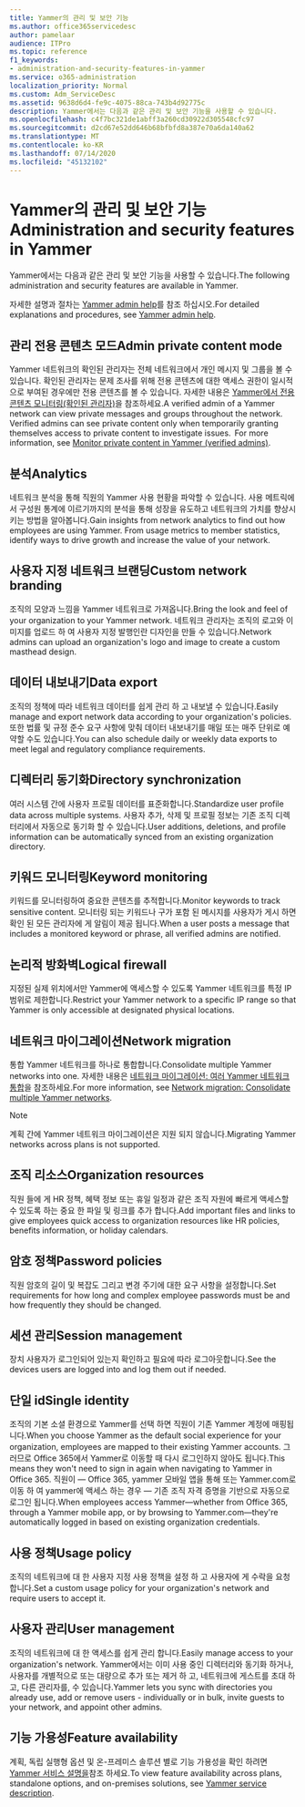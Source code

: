 ```yaml
---
title: Yammer의 관리 및 보안 기능
ms.author: office365servicedesc
author: pamelaar
audience: ITPro
ms.topic: reference
f1_keywords:
- administration-and-security-features-in-yammer
ms.service: o365-administration
localization_priority: Normal
ms.custom: Adm_ServiceDesc
ms.assetid: 9638d6d4-fe9c-4075-88ca-743b4d92775c
description: Yammer에서는 다음과 같은 관리 및 보안 기능을 사용할 수 있습니다.
ms.openlocfilehash: c4f7bc321de1abff3a260cd30922d305548cfc97
ms.sourcegitcommit: d2cd67e52dd646b68bfbfd8a387e70a6da140a62
ms.translationtype: MT
ms.contentlocale: ko-KR
ms.lasthandoff: 07/14/2020
ms.locfileid: "45132102"
---
```

# <a name="administration-and-security-features-in-yammer"></a><span data-ttu-id="76749-103">Yammer의 관리 및 보안 기능</span><span class="sxs-lookup"><span data-stu-id="76749-103">Administration and security features in Yammer</span></span>

<span data-ttu-id="76749-104">Yammer에서는 다음과 같은 관리 및 보안 기능을 사용할 수 있습니다.</span><span class="sxs-lookup"><span data-stu-id="76749-104">The following administration and security features are available in Yammer.</span></span>
  
<span data-ttu-id="76749-105">자세한 설명과 절차는 [Yammer admin help](https://go.microsoft.com/fwlink/?LinkId=869688)를 참조 하십시오.</span><span class="sxs-lookup"><span data-stu-id="76749-105">For detailed explanations and procedures, see [Yammer admin help](https://go.microsoft.com/fwlink/?LinkId=869688).</span></span>

## <a name="admin-private-content-mode"></a><span data-ttu-id="76749-106">관리 전용 콘텐츠 모드</span><span class="sxs-lookup"><span data-stu-id="76749-106">Admin private content mode</span></span>

<span data-ttu-id="76749-p101">Yammer 네트워크의 확인된 관리자는 전체 네트워크에서 개인 메시지 및 그룹을 볼 수 있습니다. 확인된 관리자는 문제 조사를 위해 전용 콘텐츠에 대한 액세스 권한이 일시적으로 부여된 경우에만 전용 콘텐츠를 볼 수 있습니다. 자세한 내용은 [Yammer에서 전용 콘텐츠 모니터링(확인된 관리자)](https://go.microsoft.com/fwlink/?LinkId=627479)을 참조하세요.</span><span class="sxs-lookup"><span data-stu-id="76749-p101">A verified admin of a Yammer network can view private messages and groups throughout the network.  Verified admins can see private content only when temporarily granting themselves access to private content to investigate issues.  For more information, see [Monitor private content in Yammer (verified admins)](https://go.microsoft.com/fwlink/?LinkId=627479).</span></span>

## <a name="analytics"></a><span data-ttu-id="76749-110">분석</span><span class="sxs-lookup"><span data-stu-id="76749-110">Analytics</span></span>

<span data-ttu-id="76749-p102">네트워크 분석을 통해 직원의 Yammer 사용 현황을 파악할 수 있습니다. 사용 메트릭에서 구성원 통계에 이르기까지의 분석을 통해 성장을 유도하고 네트워크의 가치를 향상시키는 방법을 알아봅니다.</span><span class="sxs-lookup"><span data-stu-id="76749-p102">Gain insights from network analytics to find out how employees are using Yammer. From usage metrics to member statistics, identify ways to drive growth and increase the value of your network.</span></span>

## <a name="custom-network-branding"></a><span data-ttu-id="76749-113">사용자 지정 네트워크 브랜딩</span><span class="sxs-lookup"><span data-stu-id="76749-113">Custom network branding</span></span>

<span data-ttu-id="76749-114">조직의 모양과 느낌을 Yammer 네트워크로 가져옵니다.</span><span class="sxs-lookup"><span data-stu-id="76749-114">Bring the look and feel of your organization to your Yammer network.</span></span> <span data-ttu-id="76749-115">네트워크 관리자는 조직의 로고와 이미지를 업로드 하 여 사용자 지정 발행인란 디자인을 만들 수 있습니다.</span><span class="sxs-lookup"><span data-stu-id="76749-115">Network admins can upload an organization's logo and image to create a custom masthead design.</span></span>

## <a name="data-export"></a><span data-ttu-id="76749-116">데이터 내보내기</span><span class="sxs-lookup"><span data-stu-id="76749-116">Data export</span></span>

<span data-ttu-id="76749-117">조직의 정책에 따라 네트워크 데이터를 쉽게 관리 하 고 내보낼 수 있습니다.</span><span class="sxs-lookup"><span data-stu-id="76749-117">Easily manage and export network data according to your organization's policies.</span></span> <span data-ttu-id="76749-118">또한 법률 및 규정 준수 요구 사항에 맞춰 데이터 내보내기를 매일 또는 매주 단위로 예약할 수도 있습니다.</span><span class="sxs-lookup"><span data-stu-id="76749-118">You can also schedule daily or weekly data exports to meet legal and regulatory compliance requirements.</span></span>
  
## <a name="directory-synchronization"></a><span data-ttu-id="76749-119">디렉터리 동기화</span><span class="sxs-lookup"><span data-stu-id="76749-119">Directory synchronization</span></span>

<span data-ttu-id="76749-120">여러 시스템 간에 사용자 프로필 데이터를 표준화합니다.</span><span class="sxs-lookup"><span data-stu-id="76749-120">Standardize user profile data across multiple systems.</span></span> <span data-ttu-id="76749-121">사용자 추가, 삭제 및 프로필 정보는 기존 조직 디렉터리에서 자동으로 동기화 할 수 있습니다.</span><span class="sxs-lookup"><span data-stu-id="76749-121">User additions, deletions, and profile information can be automatically synced from an existing organization directory.</span></span>

## <a name="keyword-monitoring"></a><span data-ttu-id="76749-122">키워드 모니터링</span><span class="sxs-lookup"><span data-stu-id="76749-122">Keyword monitoring</span></span>

<span data-ttu-id="76749-123">키워드를 모니터링하여 중요한 콘텐츠를 추적합니다.</span><span class="sxs-lookup"><span data-stu-id="76749-123">Monitor keywords to track sensitive content.</span></span> <span data-ttu-id="76749-124">모니터링 되는 키워드나 구가 포함 된 메시지를 사용자가 게시 하면 확인 된 모든 관리자에 게 알림이 제공 됩니다.</span><span class="sxs-lookup"><span data-stu-id="76749-124">When a user posts a message that includes a monitored keyword or phrase, all verified admins are notified.</span></span>

## <a name="logical-firewall"></a><span data-ttu-id="76749-125">논리적 방화벽</span><span class="sxs-lookup"><span data-stu-id="76749-125">Logical firewall</span></span>

<span data-ttu-id="76749-126">지정된 실제 위치에서만 Yammer에 액세스할 수 있도록 Yammer 네트워크를 특정 IP 범위로 제한합니다.</span><span class="sxs-lookup"><span data-stu-id="76749-126">Restrict your Yammer network to a specific IP range so that Yammer is only accessible at designated physical locations.</span></span>

## <a name="network-migration"></a><span data-ttu-id="76749-127">네트워크 마이그레이션</span><span class="sxs-lookup"><span data-stu-id="76749-127">Network migration</span></span>

<span data-ttu-id="76749-128">통합 Yammer 네트워크를 하나로 통합합니다.</span><span class="sxs-lookup"><span data-stu-id="76749-128">Consolidate multiple Yammer networks into one.</span></span> <span data-ttu-id="76749-129">자세한 내용은 [네트워크 마이그레이션: 여러 Yammer 네트워크 통합](https://go.microsoft.com/fwlink/?LinkID=617488)을 참조하세요.</span><span class="sxs-lookup"><span data-stu-id="76749-129">For more information, see [Network migration: Consolidate multiple Yammer networks](https://go.microsoft.com/fwlink/?LinkID=617488).</span></span>
  
> [!NOTE]
> <span data-ttu-id="76749-130">계획 간에 Yammer 네트워크 마이그레이션은 지원 되지 않습니다.</span><span class="sxs-lookup"><span data-stu-id="76749-130">Migrating Yammer networks across plans is not supported.</span></span> 

## <a name="organization-resources"></a><span data-ttu-id="76749-131">조직 리소스</span><span class="sxs-lookup"><span data-stu-id="76749-131">Organization resources</span></span>

<span data-ttu-id="76749-132">직원 들에 게 HR 정책, 혜택 정보 또는 휴일 일정과 같은 조직 자원에 빠르게 액세스할 수 있도록 하는 중요 한 파일 및 링크를 추가 합니다.</span><span class="sxs-lookup"><span data-stu-id="76749-132">Add important files and links to give employees quick access to organization resources like HR policies, benefits information, or holiday calendars.</span></span>
  
## <a name="password-policies"></a><span data-ttu-id="76749-133">암호 정책</span><span class="sxs-lookup"><span data-stu-id="76749-133">Password policies</span></span>

<span data-ttu-id="76749-134">직원 암호의 길이 및 복잡도 그리고 변경 주기에 대한 요구 사항을 설정합니다.</span><span class="sxs-lookup"><span data-stu-id="76749-134">Set requirements for how long and complex employee passwords must be and how frequently they should be changed.</span></span>
  
## <a name="session-management"></a><span data-ttu-id="76749-135">세션 관리</span><span class="sxs-lookup"><span data-stu-id="76749-135">Session management</span></span>

<span data-ttu-id="76749-136">장치 사용자가 로그인되어 있는지 확인하고 필요에 따라 로그아웃합니다.</span><span class="sxs-lookup"><span data-stu-id="76749-136">See the devices users are logged into and log them out if needed.</span></span>

## <a name="single-identity"></a><span data-ttu-id="76749-137">단일 id</span><span class="sxs-lookup"><span data-stu-id="76749-137">Single identity</span></span>

<span data-ttu-id="76749-138">조직의 기본 소셜 환경으로 Yammer를 선택 하면 직원이 기존 Yammer 계정에 매핑됩니다.</span><span class="sxs-lookup"><span data-stu-id="76749-138">When you choose Yammer as the default social experience for your organization, employees are mapped to their existing Yammer accounts.</span></span> <span data-ttu-id="76749-139">그러므로 Office 365에서 Yammer로 이동할 때 다시 로그인하지 않아도 됩니다.</span><span class="sxs-lookup"><span data-stu-id="76749-139">This means they won't need to sign in again when navigating to Yammer in Office 365.</span></span> <span data-ttu-id="76749-140">직원이 &mdash; Office 365, yammer 모바일 앱을 통해 또는 Yammer.com로 이동 하 여 yammer에 액세스 하는 경우 &mdash; 기존 조직 자격 증명을 기반으로 자동으로 로그인 됩니다.</span><span class="sxs-lookup"><span data-stu-id="76749-140">When employees access Yammer&mdash;whether from Office 365, through a Yammer mobile app, or by browsing to Yammer.com&mdash;they're automatically logged in based on existing organization credentials.</span></span>

## <a name="usage-policy"></a><span data-ttu-id="76749-141">사용 정책</span><span class="sxs-lookup"><span data-stu-id="76749-141">Usage policy</span></span>

<span data-ttu-id="76749-142">조직의 네트워크에 대 한 사용자 지정 사용 정책을 설정 하 고 사용자에 게 수락을 요청 합니다.</span><span class="sxs-lookup"><span data-stu-id="76749-142">Set a custom usage policy for your organization's network and require users to accept it.</span></span>

## <a name="user-management"></a><span data-ttu-id="76749-143">사용자 관리</span><span class="sxs-lookup"><span data-stu-id="76749-143">User management</span></span>

<span data-ttu-id="76749-144">조직의 네트워크에 대 한 액세스를 쉽게 관리 합니다.</span><span class="sxs-lookup"><span data-stu-id="76749-144">Easily manage access to your organization's network.</span></span> <span data-ttu-id="76749-145">Yammer에서는 이미 사용 중인 디렉터리와 동기화 하거나, 사용자를 개별적으로 또는 대량으로 추가 또는 제거 하 고, 네트워크에 게스트를 초대 하 고, 다른 관리자를, 수 있습니다.</span><span class="sxs-lookup"><span data-stu-id="76749-145">Yammer lets you sync with directories you already use, add or remove users - individually or in bulk, invite guests to your network, and appoint other admins.</span></span>

## <a name="feature-availability"></a><span data-ttu-id="76749-146">기능 가용성</span><span class="sxs-lookup"><span data-stu-id="76749-146">Feature availability</span></span>

<span data-ttu-id="76749-147">계획, 독립 실행형 옵션 및 온-프레미스 솔루션 별로 기능 가용성을 확인 하려면 [Yammer 서비스 설명을](yammer-service-description.md)참조 하세요.</span><span class="sxs-lookup"><span data-stu-id="76749-147">To view feature availability across plans, standalone options, and on-premises solutions, see [Yammer service description](yammer-service-description.md).</span></span>
  

